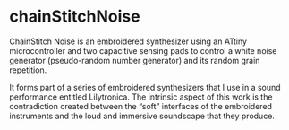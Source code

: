 # chainStitchNoise

ChainStitch Noise is an embroidered synthesizer using an ATtiny microcontroller and two capacitive sensing pads to control a white noise generator (pseudo-random number generator) and its random grain repetition.

It forms part of a series of embroidered synthesizers that I use in a sound performance entitled Lilytronica. The intrinsic aspect of this work is the contradiction created between the “soft” interfaces of the embroidered instruments and the loud and immersive soundscape that they produce.
